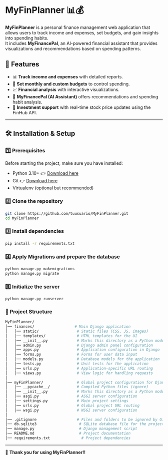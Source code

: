 # MyFinPlanner 📊💰

**MyFinPlanner** is a personal finance management web application that allows users to track income and expenses, set budgets, and gain insights into spending habits.  
It includes **MyFinancePal**, an AI-powered financial assistant that provides visualizations and recommendations based on spending patterns.

## 🚀 Features

- 📊 **Track income and expenses** with detailed reports.  
- 🎯 **Set monthly and custom budgets** to control spending.  
- 📈 **Financial analysis** with interactive visualizations.  
- 🤖 **MyFinancePal (AI Assistant)** offers recommendations and spending habit analysis.  
- 📡 **Investment support** with real-time stock price updates using the FinHub API.  

---

## 🛠 Installation & Setup

### 1️⃣ Prerequisites

Before starting the project, make sure you have installed:

- Python 3.10+ 👉 [Download here](https://www.python.org/downloads/)
- Git 👉 [Download here](https://git-scm.com/)
- Virtualenv (optional but recommended)  

### 2️⃣ Clone the repository

```bash
git clone https://github.com/tuusuario/MyFinPlanner.git
cd MyFinPlanner
```

### 3️⃣ Install dependencies

```bash
pip install -r requirements.txt
```

### 4️⃣ Apply Migrations and prepare the database

```bash
python manage.py makemigrations
python manage.py migrate
```

### 5️⃣ Initialize the server

```bash
python manage.py runserver
```

### 📁 Project Structure

```bash
MyFinPlanner/  
│── finances/                  # Main Django application  
│   │── static/                 # Static files (CSS, JS, images)  
│   │── templates/              # HTML templates for the UI  
│   │── __init__.py             # Marks this directory as a Python module  
│   │── admin.py                # Django admin panel configuration  
│   │── apps.py                 # Application configuration in Django  
│   │── forms.py                # Forms for user data input  
│   │── models.py               # Database models for the application  
│   │── tests.py                # Unit tests for the application  
│   │── urls.py                 # Application-specific URL routing  
│   │── views.py                # View logic for handling requests  
│  
│── myFinPlanner/               # Global project configuration for Django  
│   │── __pycache__/            # Compiled Python files (ignore)  
│   │── __init__.py             # Marks this directory as a Python module  
│   │── asgi.py                 # ASGI server configuration  
│   │── settings.py             # Main project settings  
│   │── urls.py                 # Global project URL routing  
│   │── wsgi.py                 # WSGI server configuration  
│  
│── .gitignore                  # Files and folders to be ignored by Git  
│── db.sqlite3                   # SQLite database file for the project  
│── manage.py                    # Django management script  
│── README.md                    # Project documentation  
│── requirements.txt              # Project dependencies  


```

---

🚀 **Thank you for using MyFinPlanner!!**  
  






